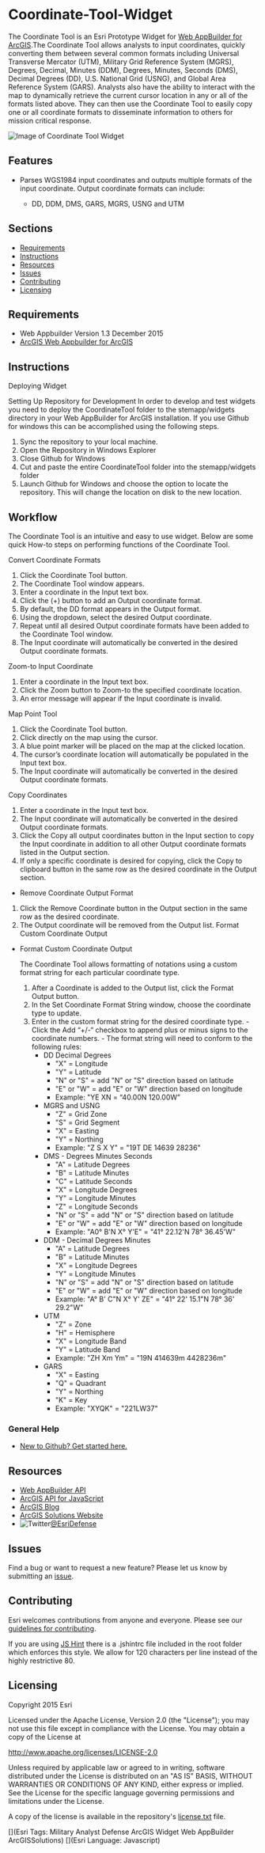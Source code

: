 # Coordinate-Tool-Widget

The Coordinate Tool is an Esri Prototype Widget for [Web AppBuilder for ArcGIS](http://doc.arcgis.com/en/web-appbuilder/).The Coordinate Tool allows analysts to input coordinates, quickly converting them between several common formats including Universal Transverse Mercator (UTM), Military Grid Reference System (MGRS),
Degrees, Decimal, Minutes (DDM), Degrees, Minutes, Seconds (DMS), Decimal Degrees (DD), U.S. National Grid (USNG), and Global Area Reference System (GARS).  Analysts also have the ability to interact with the map to dynamically retrieve the current cursor location in any or all of the formats listed above.  They can then use the
Coordinate Tool to easily copy one or all coordinate formats to disseminate information to others for mission critical response.

![Image of Coordinate Tool Widget][ss]

## Features

* Parses WGS1984 input coordinates and outputs multiple formats of the input coordinate. Output coordinate formats can include:

    * DD, DDM, DMS, GARS, MGRS, USNG and UTM

## Sections

* [Requirements](#requirements)
* [Instructions](#instructions)
* [Resources](#resources)
* [Issues](#issues)
* [Contributing](#contributing)
* [Licensing](#licensing)

## Requirements

* Web Appbuilder Version 1.3 December 2015
* [ArcGIS Web Appbuilder for ArcGIS](http://developers.arcgis.com/web-appbuilder/)

## Instructions
Deploying Widget

Setting Up Repository for Development
In order to develop and test widgets you need to deploy the CoordinateTool folder to the stemapp/widgets directory in your Web AppBuilder for ArcGIS installation. If you use Github for windows this can be accomplished using the following steps.

1. Sync the repository to your local machine.
2. Open the Repository in Windows Explorer
3. Close Github for Windows
4. Cut and paste the entire CoordinateTool folder into the stemapp/widgets folder
5. Launch Github for Windows and choose the option to locate the repository. This will change the location on disk to the new location.

## Workflow
The Coordinate Tool is an intuitive and easy to use widget. Below are some quick How-to steps on performing functions of the Coordinate Tool.

Convert Coordinate Formats
1.	Click the Coordinate Tool button.
2.	The Coordinate Tool window appears.
3.	Enter a coordinate in the Input text box.
4.	Click the (+) button to add an Output coordinate format.
5.	By default, the DD format appears in the Output format.
6.	Using the dropdown, select the desired Output coordinate.
7.	Repeat until all desired Output coordinate formats have been added to the Coordinate Tool window.
8.	The Input coordinate will automatically be converted in the desired Output coordinate formats.


Zoom-to Input Coordinate
1.	Enter a coordinate in the Input text box.
2.	Click the Zoom button to Zoom-to the specified coordinate location.
3.	An error message will appear if the Input coordinate is invalid.


Map Point Tool
1.	Click the Coordinate Tool button.
2.	Click directly on the map using the cursor.
3.	A blue point marker will be placed on the map at the clicked location.
4.	The cursor’s coordinate location will automatically be populated in the Input text box.
5.	The Input coordinate will automatically be converted in the desired Output coordinate formats.


Copy Coordinates
1.	Enter a coordinate in the Input text box.
2.	The Input coordinate will automatically be converted in the desired Output coordinate formats.
3.	Click the Copy all output coordinates button in the Input section to copy the Input coordinate in addition to      all other Output coordinate formats listed in the Output section.
4.	If only a specific coordinate is desired for copying, click the Copy to clipboard button in the same row as the desired coordinate in the Output section.

* Remove Coordinate Output Format
1.	Click the Remove Coordinate button in the Output section in the same row as the desired coordinate.
2.	The Output coordinate will be removed from the Output list.
Format Custom Coordinate Output

* Format Custom Coordinate Output

  The Coordinate Tool allows formatting of notations using a custom format string for each particular coordinate type.
    1.	After a Coordinate is added to the Output list, click the Format Output button.
    2.	In the Set Coordinate Format String window, choose the coordinate type to update.
    3.	Enter in the custom format string for the desired coordinate type.
      - Click the Add “+/-“ checkbox to append plus or minus signs to the coordinate numbers.
      -	The format string will need to conform to the following rules:
        - DD Decimal Degrees
            - "X" = Longitude
            - "Y" = Latitude
            - "N" or "S" = add "N" or "S" direction based on latitude
            - "E" or "W" = add "E" or "W" direction based on longitude
            - Example: "YE XN = “40.00N 120.00W”
        - MGRS and USNG
            - "Z" = Grid Zone
            - "S" = Grid Segment
            - "X" = Easting
            - "Y" = Northing
            - Example: "Z S X Y" = "19T DE 14639 28236"
        - DMS - Degrees Minutes Seconds
            - "A" = Latitude Degrees
            - "B" = Latitude Minutes
            - "C" = Latitude Seconds
            - "X" = Longitude Degrees
            - "Y" = Longitude Minutes
            - "Z" = Longitude Seconds
            - "N" or "S" = add "N" or "S" direction based on latitude
            - "E" or "W" = add "E" or "W" direction based on longitude
            - Example: "A0° B'N X° Y'E" = "41° 22.12'N 78° 36.45'W"
        - DDM - Decimal Degrees Minutes
            - "A" = Latitude Degrees
            - "B" = Latitude Minutes	  
            - "X" = Longitude Degrees
            - "Y" = Longitude Minutes
            - "N" or "S" = add "N" or "S" direction based on latitude
            - "E" or "W" = add "E" or "W" direction based on longitude
            - Example: "A° B' C"N X° Y' ZE" = "41° 22' 15.1"N 78° 36' 29.2"W"	 
        - UTM
            - "Z" = Zone
            - "H" = Hemisphere
            - "X" = Longitude Band
            - "Y" = Latitude Band
            - Example: "ZH Xm Ym" = "19N 414639m 4428236m"
        - GARS
            - "X" = Easting
            - "Q" = Quadrant
            - "Y" = Northing
            - "K" = Key
            - Example: "XYQK" = "221LW37"

### General Help

* [New to Github? Get started here.](http://htmlpreview.github.com/?https://github.com/Esri/esri.github.com/blob/master/help/esri-getting-to-know-github.html)

## Resources

* [Web AppBuilder API](https://developers.arcgis.com/web-appbuilder/api-reference/css-framework.htm)
* [ArcGIS API for JavaScript](https://developers.arcgis.com/javascript/)
* [ArcGIS Blog](http://blogs.esri.com/esri/arcgis/)
* [ArcGIS Solutions Website](http://solutions.arcgis.com/military/)
* ![Twitter](https://g.twimg.com/twitter-bird-16x16.png)[@EsriDefense](http://twitter.com/EsriDefense)

## Issues

Find a bug or want to request a new feature?  Please let us know by submitting an [issue](https://github.com/Esri/solutions-webappbuilder-widgets/issues).

## Contributing

Esri welcomes contributions from anyone and everyone. Please see our [guidelines for contributing](https://github.com/esri/contributing).

If you are using [JS Hint](http://http://www.jshint.com/) there is a .jshintrc file included in the root folder which enforces this style.
We allow for 120 characters per line instead of the highly restrictive 80.

## Licensing

Copyright 2015 Esri

Licensed under the Apache License, Version 2.0 (the "License");
you may not use this file except in compliance with the License.
You may obtain a copy of the License at

   http://www.apache.org/licenses/LICENSE-2.0

Unless required by applicable law or agreed to in writing, software
distributed under the License is distributed on an "AS IS" BASIS,
WITHOUT WARRANTIES OR CONDITIONS OF ANY KIND, either express or implied.
See the License for the specific language governing permissions and
limitations under the License.

A copy of the license is available in the repository's [license.txt](license.txt) file.

[ss]: images/screenshot.png
[](Esri Tags: Military Analyst Defense ArcGIS Widget Web AppBuilder ArcGISSolutions)
[](Esri Language: Javascript)
